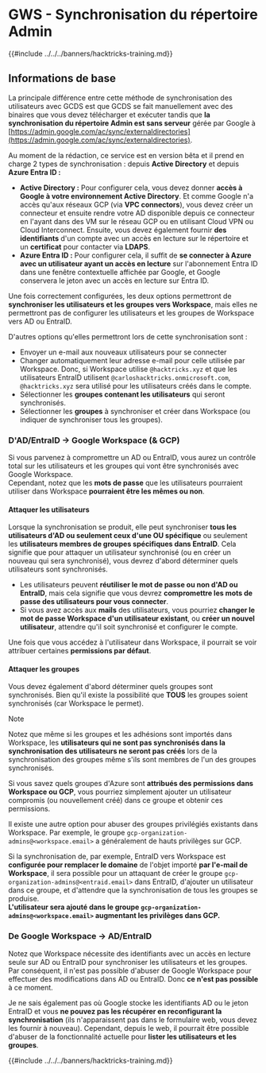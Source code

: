# GWS - Synchronisation du répertoire Admin

{{#include ../../../banners/hacktricks-training.md}}

## Informations de base

La principale différence entre cette méthode de synchronisation des utilisateurs avec GCDS est que GCDS se fait manuellement avec des binaires que vous devez télécharger et exécuter tandis que **la synchronisation du répertoire Admin est sans serveur** gérée par Google à [https://admin.google.com/ac/sync/externaldirectories](https://admin.google.com/ac/sync/externaldirectories).

Au moment de la rédaction, ce service est en version bêta et il prend en charge 2 types de synchronisation : depuis **Active Directory** et depuis **Azure Entra ID :**

- **Active Directory :** Pour configurer cela, vous devez donner **accès à Google à votre environnement Active Directory**. Et comme Google n'a accès qu'aux réseaux GCP (via **VPC connectors**), vous devez créer un connecteur et ensuite rendre votre AD disponible depuis ce connecteur en l'ayant dans des VM sur le réseau GCP ou en utilisant Cloud VPN ou Cloud Interconnect. Ensuite, vous devez également fournir **des identifiants** d'un compte avec un accès en lecture sur le répertoire et un **certificat** pour contacter via **LDAPS**.
- **Azure Entra ID :** Pour configurer cela, il suffit de **se connecter à Azure avec un utilisateur ayant un accès en lecture** sur l'abonnement Entra ID dans une fenêtre contextuelle affichée par Google, et Google conservera le jeton avec un accès en lecture sur Entra ID.

Une fois correctement configurées, les deux options permettront de **synchroniser les utilisateurs et les groupes vers Workspace**, mais elles ne permettront pas de configurer les utilisateurs et les groupes de Workspace vers AD ou EntraID.

D'autres options qu'elles permettront lors de cette synchronisation sont :

- Envoyer un e-mail aux nouveaux utilisateurs pour se connecter
- Changer automatiquement leur adresse e-mail pour celle utilisée par Workspace. Donc, si Workspace utilise `@hacktricks.xyz` et que les utilisateurs EntraID utilisent `@carloshacktricks.onmicrosoft.com`, `@hacktricks.xyz` sera utilisé pour les utilisateurs créés dans le compte.
- Sélectionner les **groupes contenant les utilisateurs** qui seront synchronisés.
- Sélectionner les **groupes** à synchroniser et créer dans Workspace (ou indiquer de synchroniser tous les groupes).

### D'AD/EntraID -> Google Workspace (& GCP)

Si vous parvenez à compromettre un AD ou EntraID, vous aurez un contrôle total sur les utilisateurs et les groupes qui vont être synchronisés avec Google Workspace.\
Cependant, notez que les **mots de passe** que les utilisateurs pourraient utiliser dans Workspace **pourraient être les mêmes ou non**.

#### Attaquer les utilisateurs

Lorsque la synchronisation se produit, elle peut synchroniser **tous les utilisateurs d'AD ou seulement ceux d'une OU spécifique** ou seulement les **utilisateurs membres de groupes spécifiques dans EntraID**. Cela signifie que pour attaquer un utilisateur synchronisé (ou en créer un nouveau qui sera synchronisé), vous devrez d'abord déterminer quels utilisateurs sont synchronisés.

- Les utilisateurs peuvent **réutiliser le mot de passe ou non d'AD ou EntraID**, mais cela signifie que vous devrez **compromettre les mots de passe des utilisateurs pour vous connecter**.
- Si vous avez accès aux **mails** des utilisateurs, vous pourriez **changer le mot de passe Workspace d'un utilisateur existant**, ou **créer un nouvel utilisateur**, attendre qu'il soit synchronisé et configurer le compte.

Une fois que vous accédez à l'utilisateur dans Workspace, il pourrait se voir attribuer certaines **permissions par défaut**.

#### Attaquer les groupes

Vous devez également d'abord déterminer quels groupes sont synchronisés. Bien qu'il existe la possibilité que **TOUS** les groupes soient synchronisés (car Workspace le permet).

> [!NOTE]
> Notez que même si les groupes et les adhésions sont importés dans Workspace, les **utilisateurs qui ne sont pas synchronisés dans la synchronisation des utilisateurs ne seront pas créés** lors de la synchronisation des groupes même s'ils sont membres de l'un des groupes synchronisés.

Si vous savez quels groupes d'Azure sont **attribués des permissions dans Workspace ou GCP**, vous pourriez simplement ajouter un utilisateur compromis (ou nouvellement créé) dans ce groupe et obtenir ces permissions.

Il existe une autre option pour abuser des groupes privilégiés existants dans Workspace. Par exemple, le groupe `gcp-organization-admins@<workspace.email>` a généralement de hauts privilèges sur GCP.

Si la synchronisation de, par exemple, EntraID vers Workspace est **configurée pour remplacer le domaine** de l'objet importé **par l'e-mail de Workspace**, il sera possible pour un attaquant de créer le groupe `gcp-organization-admins@<entraid.email>` dans EntraID, d'ajouter un utilisateur dans ce groupe, et d'attendre que la synchronisation de tous les groupes se produise.\
**L'utilisateur sera ajouté dans le groupe `gcp-organization-admins@<workspace.email>` augmentant les privilèges dans GCP.**

### De Google Workspace -> AD/EntraID

Notez que Workspace nécessite des identifiants avec un accès en lecture seule sur AD ou EntraID pour synchroniser les utilisateurs et les groupes. Par conséquent, il n'est pas possible d'abuser de Google Workspace pour effectuer des modifications dans AD ou EntraID. Donc **ce n'est pas possible** à ce moment.

Je ne sais également pas où Google stocke les identifiants AD ou le jeton EntraID et vous **ne pouvez pas les récupérer en reconfigurant la synchronisation** (ils n'apparaissent pas dans le formulaire web, vous devez les fournir à nouveau). Cependant, depuis le web, il pourrait être possible d'abuser de la fonctionnalité actuelle pour **lister les utilisateurs et les groupes**.

{{#include ../../../banners/hacktricks-training.md}}
